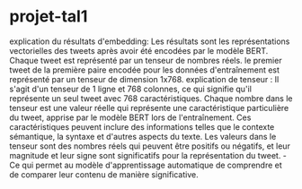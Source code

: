 # projet-tal1
explication du résultats d'embedding: 
Les résultats sont les représentations vectorielles des tweets après avoir été encodées par le modèle BERT. Chaque tweet est représenté par un tenseur de nombres réels. le premier tweet de la première paire encodée pour les données d'entraînement est représenté par un tenseur de dimension 1x768.
explication de tenseur :
Il s'agit d'un tenseur de 1 ligne et 768 colonnes, ce qui signifie qu'il représente un seul tweet avec 768 caractéristiques.
Chaque nombre dans le tenseur est une valeur réelle qui représente une caractéristique particulière du tweet, apprise par le modèle BERT lors de l'entraînement.
Ces caractéristiques peuvent inclure des informations telles que le contexte sémantique, la syntaxe et d'autres aspects du texte.
Les valeurs dans le tenseur sont des nombres réels qui peuvent être positifs ou négatifs, et leur magnitude et leur signe sont significatifs pour la représentation du tweet.
-Ce qui permet au modèle d'apprentissage automatique de comprendre et de comparer leur contenu de manière significative.
